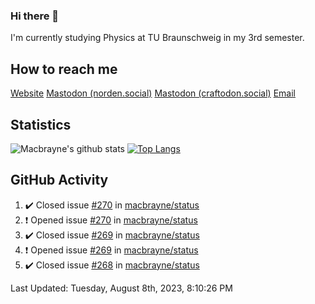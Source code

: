 ### Hi there 👋
I'm currently studying Physics at TU Braunschweig in my 3rd semester.

## How to reach me
[Website](https://florentin-schleuss.de)
<a rel="me" href="https://norden.social/@florentin">Mastodon (norden.social)</a>
<a rel="me" href="https://craftodon.social/@frodolon">Mastodon (craftodon.social)</a>
[Email](mailto:hello@macbrayne.de)

## Statistics
![Macbrayne's github stats](https://github-readme-stats.vercel.app/api?username=macbrayne&count_private=true&show_icons=true&hide_rank=true&custom_title=macbrayne's%20GitHub%20Stats)
[![Top Langs](https://github-readme-stats.vercel.app/api/top-langs/?username=macbrayne&exclude_repo=liftron&layout=compact)](https://github.com/anuraghazra/github-readme-stats)
## GitHub Activity

<!--RECENT_ACTIVITY:start-->
1. ✔️ Closed issue [#270](https://github.com/macbrayne/status/issues/270) in [macbrayne/status](https://github.com/macbrayne/status)
2. ❗️ Opened issue [#270](https://github.com/macbrayne/status/issues/270) in [macbrayne/status](https://github.com/macbrayne/status)
3. ✔️ Closed issue [#269](https://github.com/macbrayne/status/issues/269) in [macbrayne/status](https://github.com/macbrayne/status)
4. ❗️ Opened issue [#269](https://github.com/macbrayne/status/issues/269) in [macbrayne/status](https://github.com/macbrayne/status)
5. ✔️ Closed issue [#268](https://github.com/macbrayne/status/issues/268) in [macbrayne/status](https://github.com/macbrayne/status)
<!--RECENT_ACTIVITY:end-->

<!--RECENT_ACTIVITY:last_update-->
Last Updated: Tuesday, August 8th, 2023, 8:10:26 PM
<!--RECENT_ACTIVITY:last_update_end-->


<!--
**macbrayne/macbrayne** is a ✨ _special_ ✨ repository because its `README.md` (this file) appears on your GitHub profile.

Here are some ideas to get you started:

- 🔭 I’m currently working on ...
- 🌱 I’m currently learning ...
- 👯 I’m looking to collaborate on ...
- 🤔 I’m looking for help with ...
- 💬 Ask me about ...
- 📫 How to reach me: ...
- 😄 Pronouns: ...
- ⚡ Fun fact: ...
-->
